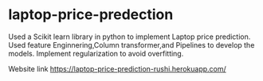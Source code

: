 # laptop-price-predection
Used a Scikit learn library in python to implement Laptop price prediction.
Used feature Enginnering,Column transformer,and Pipelines to develop the models.
Implement regularization to avoid overfitting.

Website link 
https://laptop-price-prediction-rushi.herokuapp.com/
